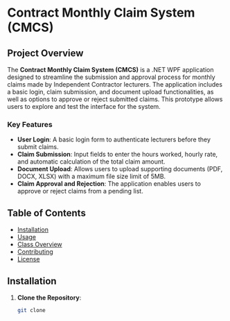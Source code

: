 # Contract Monthly Claim System (CMCS)

## Project Overview

The **Contract Monthly Claim System (CMCS)** is a .NET WPF application designed to streamline the submission and approval process for monthly claims made by Independent Contractor lecturers. The application includes a basic login, claim submission, and document upload functionalities, as well as options to approve or reject submitted claims. This prototype allows users to explore and test the interface for the system.

### Key Features
- **User Login**: A basic login form to authenticate lecturers before they submit claims.
- **Claim Submission**: Input fields to enter the hours worked, hourly rate, and automatic calculation of the total claim amount.
- **Document Upload**: Allows users to upload supporting documents (PDF, DOCX, XLSX) with a maximum file size limit of 5MB.
- **Claim Approval and Rejection**: The application enables users to approve or reject claims from a pending list.

## Table of Contents

- [Installation](#installation)
- [Usage](#usage)
- [Class Overview](#class-overview)
- [Contributing](#contributing)
- [License](#license)

## Installation

1. **Clone the Repository**:
   ```bash
   git clone 
